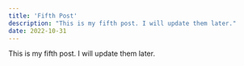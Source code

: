 ```yaml
---
title: 'Fifth Post'
description: "This is my fifth post. I will update them later."
date: 2022-10-31
---
```


This is my fifth post. I will update them later.
